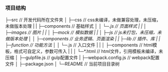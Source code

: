 ### 项目结构
├─src               // 开发代码所在文件夹
│  ├─css            // css未编译，未做兼容处理，未压缩，未做版本处理
|  |  ├─components     // 基础样式
│  │  └─*.js           // 页面样式
|  |
│  ├─images         // 图片
|  |
│  ├─mock         	// 模拟数据
|  |
│  ├─js             // js未打包，未压缩，未做版本处理
│  │  ├─components     // 业务逻辑、页面渲染
|  |  ├─lib       	// 插件、库
|  |  ├─function       // 功能方法
│  │  └─*.js           // 入口文件
|  |
│  ├─components        // html模板，格式可自定义，参数可传入
|  |
│  └─*.html            // html文件，引用模板未编译，未压缩
│
├─gulpfile.js       // gulp配置文件
|
├─webpack.config.js // webpack配置文件
│
├─package.json
│
└─README            // 当前项目目录树
